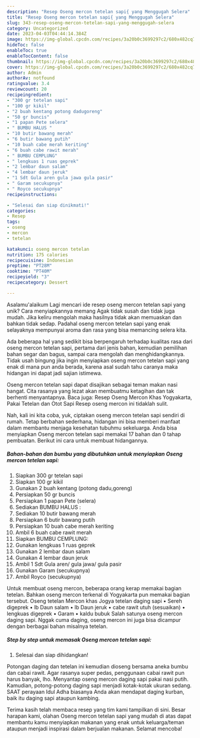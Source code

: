 ```yaml
---
description: "Resep Oseng mercon tetelan sapi{ yang Menggugah Selera"
title: "Resep Oseng mercon tetelan sapi{ yang Menggugah Selera"
slug: 343-resep-oseng-mercon-tetelan-sapi-yang-menggugah-selera
category: Uncategorized
date: 2023-04-03T04:44:14.384Z
image: https://img-global.cpcdn.com/recipes/3a20b0c3699297c2/680x482cq70/oseng-mercon-tetelan-sapi-foto-resep-utama.jpg
hideToc: false
enableToc: true
enableTocContent: false
thumbnail: https://img-global.cpcdn.com/recipes/3a20b0c3699297c2/680x482cq70/oseng-mercon-tetelan-sapi-foto-resep-utama.jpg
cover: https://img-global.cpcdn.com/recipes/3a20b0c3699297c2/680x482cq70/oseng-mercon-tetelan-sapi-foto-resep-utama.jpg
author: Admin
authorAv: notfound
ratingvalue: 3.4
reviewcount: 20
recipeingredient:
- "300 gr tetelan sapi"
- "100 gr kikil"
- "2 buah kentang potong dadugoreng"
- "50 gr buncis"
- "1 papan Pete selera"
- " BUMBU HALUS "
- "10 butir bawang merah"
- "6 butir bawang putih"
- "10 buah cabe merah keriting"
- "6 buah cabe rawit merah"
- " BUMBU CEMPLUNG"
- " lengkuas 1 ruas geprek"
- "2 lembar daun salam"
- "4 lembar daun jeruk"
- "1 Sdt Gula aren gula jawa gula pasir"
- " Garam secukupnya"
- " Royco secukupnya"
recipeinstructions:

- "Selesai dan siap dinikmati!"
categories:
- Resep
tags:
- oseng
- mercon
- tetelan

katakunci: oseng mercon tetelan 
nutrition: 175 calories
recipecuisine: Indonesian
preptime: "PT28M"
cooktime: "PT40M"
recipeyield: "3"
recipecategory: Dessert

---
```



Asalamu'alaikum Lagi mencari ide resep oseng mercon tetelan sapi yang unik? Cara menyiapkannya memang Agak tidak susah dan tidak juga mudah. Jika keliru mengolah maka hasilnya tidak akan memuaskan dan bahkan tidak sedap. Padahal oseng mercon tetelan sapi yang enak selayaknya mempunyai aroma dan rasa yang bisa memancing selera kita.


Ada beberapa hal yang sedikit bisa berpengaruh terhadap kualitas rasa dari oseng mercon tetelan sapi, pertama dari jenis bahan, kemudian pemilihan bahan segar dan bagus, sampai cara mengolah dan menghidangkannya. Tidak usah bingung jika ingin menyiapkan oseng mercon tetelan sapi yang enak di mana pun anda berada, karena asal sudah tahu caranya maka hidangan ini dapat jadi sajian istimewa.

Oseng mercon tetelan sapi dapat disajikan sebagai teman makan nasi hangat. Cita rasanya yang lezat akan membuatmu ketagihan dan tak berhenti menyantapnya. Baca juga: Resep Oseng Mercon Khas Yogyakarta, Pakai Tetelan dan Otot Sapi Resep oseng mercon ini tidaklah sulit.


Nah, kali ini kita coba, yuk, ciptakan oseng mercon tetelan sapi sendiri di rumah. Tetap berbahan sederhana, hidangan ini bisa memberi manfaat dalam membantu menjaga kesehatan tubuhmu sekeluarga. Anda bisa menyiapkan Oseng mercon tetelan sapi memakai 17 bahan dan 0 tahap pembuatan. Berikut ini cara untuk membuat hidangannya.

<!--inarticleads1-->

##### Bahan-bahan dan bumbu yang dibutuhkan untuk menyiapkan Oseng mercon tetelan sapi:

1. Siapkan 300 gr tetelan sapi
1. Siapkan 100 gr kikil
1. Gunakan 2 buah kentang (potong dadu,goreng)
1. Persiapkan 50 gr buncis
1. Persiapkan 1 papan Pete (selera)
1. Sediakan  BUMBU HALUS :
1. Sediakan 10 butir bawang merah
1. Persiapkan 6 butir bawang putih
1. Persiapkan 10 buah cabe merah keriting
1. Ambil 6 buah cabe rawit merah
1. Siapkan  BUMBU CEMPLUNG:
1. Gunakan  lengkuas 1 ruas geprek
1. Gunakan 2 lembar daun salam
1. Gunakan 4 lembar daun jeruk
1. Ambil 1 Sdt Gula aren/ gula jawa/ gula pasir
1. Gunakan  Garam (secukupnya)
1. Ambil  Royco (secukupnya)


Untuk membuat oseng mercon, beberapa orang kerap memakai bagian tetelan. Bahkan oseng mercon terkenal di Yogyakarta pun memakai bagian tersebut. Oseng tetelan Mercon khas Jogya tetelan daging sapi • Sereh digeprek • lb Daun salam • lb Daun jeruk • cabe rawit utuh (sesuaikan) • lengkuas digeprek • Garam • kaldu bubuk Salah satunya oseng mercon daging sapi. Nggak cuma daging, oseng mercon ini juga bisa dicampur dengan berbagai bahan misalnya tetelan. 

<!--inarticleads2-->

##### Step by step untuk memasak Oseng mercon tetelan sapi:


1. Selesai dan siap dihidangkan!

Potongan daging dan tetelan ini kemudian dioseng bersama aneka bumbu dan cabai rawit. Agar rasanya super pedas, penggunaan cabai rawit pun harus banyak, lho. Menyantap oseng mercon daging sapi pakai nasi putih. Kamudian, potong-potong daging sapi menjadi kotak-kotak ukuran sedang. SAAT perayaan Idul Adha biasanya Anda akan mendapat daging kurban, baik itu daging sapi ataupun kambing. 

Terima kasih telah membaca resep yang tim kami tampilkan di sini. Besar harapan kami, olahan Oseng mercon tetelan sapi yang mudah di atas dapat membantu kamu menyiapkan makanan yang enak untuk keluarga/teman ataupun menjadi inspirasi dalam berjualan makanan. Selamat mencoba!

